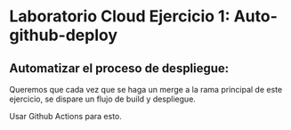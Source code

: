 # Laboratorio Cloud Ejercicio 1: Auto-github-deploy

## Automatizar el proceso de despliegue:

Queremos que cada vez que se haga un merge a la rama principal de este ejercicio, se dispare un flujo de build y despliegue.

Usar Github Actions para esto.
